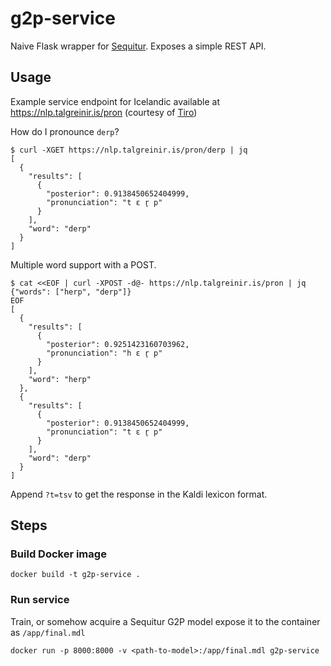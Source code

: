 # g2p-service

Naive Flask wrapper for
[Sequitur](https://github.com/sequitur-g2p/sequitur-g2p). Exposes a simple REST
API.

## Usage
Example service endpoint for Icelandic available at
https://nlp.talgreinir.is/pron (courtesy of [Tiro](https://tiro.is))

How do I pronounce `derp`?

    $ curl -XGET https://nlp.talgreinir.is/pron/derp | jq
    [
      {
        "results": [
          {
            "posterior": 0.9138450652404999,
            "pronunciation": "t ɛ r̥ p"
          }
        ],
        "word": "derp"
      }
    ]

Multiple word support with a POST.
    
    $ cat <<EOF | curl -XPOST -d@- https://nlp.talgreinir.is/pron | jq
    {"words": ["herp", "derp"]}
    EOF
    [
      {
        "results": [
          {
            "posterior": 0.9251423160703962,
            "pronunciation": "h ɛ r̥ p"
          }
        ],
        "word": "herp"
      },
      {
        "results": [
          {
            "posterior": 0.9138450652404999,
            "pronunciation": "t ɛ r̥ p"
          }
        ],
        "word": "derp"
      }
    ]
    
Append `?t=tsv` to get the response in the Kaldi lexicon format.

## Steps

### Build Docker image

    docker build -t g2p-service .
    
### Run service
Train, or somehow acquire a Sequitur G2P model expose it to the container as
`/app/final.mdl`

    docker run -p 8000:8000 -v <path-to-model>:/app/final.mdl g2p-service
